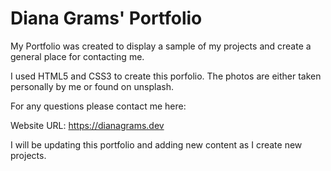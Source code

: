 # Diana Grams' Portfolio

My Portfolio was created to display a sample of my projects and create a general place for contacting me.

I used HTML5 and CSS3 to create this porfolio. The photos are either taken personally by me or found on unsplash.

For any questions please contact me here:

Website URL: 
https://dianagrams.dev 

I will be updating this portfolio and adding new content as I create new projects.
